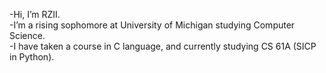 -Hi, I’m RZII.<br/>
-I’m a rising sophomore at University of Michigan studying Computer Science.<br/>
-I have taken a course in C language, and currently studying CS 61A (SICP in Python).<br/>


<!---
RZII/RZII is a ✨ special ✨ repository because its `README.md` (this file) appears on your GitHub profile.
You can click the Preview link to take a look at your changes.
--->
